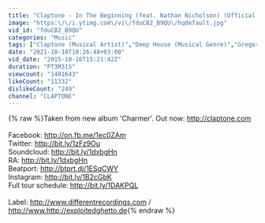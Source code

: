 ```yaml
---
title: "Claptone - In The Beginning (feat. Nathan Nicholson) (Official Audio)"
image: "https:\/\/i.ytimg.com\/vi\/fduCB2_B9QU\/hqdefault.jpg"
vid_id: "fduCB2_B9QU"
categories: "Music"
tags: ["Claptone (Musical Artist)","Deep House (Musical Genre)","Gregory Porter (Musical Artist)"]
date: "2021-10-18T10:26:48+03:00"
vid_date: "2015-10-16T15:21:42Z"
duration: "PT3M31S"
viewcount: "1481643"
likeCount: "11332"
dislikeCount: "249"
channel: "CLAPTONE"
---
```

{% raw %}Taken from new album 'Charmer'. Out now: <a rel="nofollow" target="blank" href="http://claptone.com">http://claptone.com</a><br /><br />Facebook: <a rel="nofollow" target="blank" href="http://on.fb.me/1ec0ZAm">http://on.fb.me/1ec0ZAm</a><br />Twitter: <a rel="nofollow" target="blank" href="http://bit.ly/1zFz9Ou">http://bit.ly/1zFz9Ou</a><br />Soundcloud: <a rel="nofollow" target="blank" href="http://bit.ly/1dxbgHn">http://bit.ly/1dxbgHn</a><br />RA: <a rel="nofollow" target="blank" href="http://bit.ly/1dxbgHn">http://bit.ly/1dxbgHn</a><br />Beatport: <a rel="nofollow" target="blank" href="http://btprt.dj/1ESqCWY">http://btprt.dj/1ESqCWY</a><br />Instagram: <a rel="nofollow" target="blank" href="http://bit.ly/1B2cGbK">http://bit.ly/1B2cGbK</a><br />Full tour schedule: <a rel="nofollow" target="blank" href="http://bit.ly/1DAKPQL">http://bit.ly/1DAKPQL</a><br /><br />Label: <a rel="nofollow" target="blank" href="http://www.differentrecordings.com">http://www.differentrecordings.com</a> / <a rel="nofollow" target="blank" href="http://www.http://exploitedghetto.de">http://www.http://exploitedghetto.de</a>{% endraw %}

